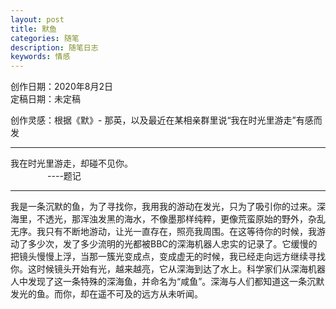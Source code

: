 ```yaml
---
layout: post
title: 默鱼
categories: 随笔
description: 随笔日志
keywords: 情感
---
```


创作日期：2020年8月2日  
定稿日期：未定稿  

创作灵感：根据《默》- 那英，以及最近在某相亲群里说“我在时光里游走”有感而发  

* * * * * * * * * * * * * * * * * * * * * * * * *
我在时光里游走，却碰不见你。    
&#160;&#160;&#160;&#160;&#160;&#160;&#160;&#160;&#160;&#160;&#160;&#160;&#160;&#160; ----题记 
* * * * * * * * * * * * * * * * * * * * * * * * *
   
我是一条沉默的鱼，为了寻找你，我用我的游动在发光，只为了吸引你的过来。深海里，不透光，那浑浊发黑的海水，不像墨那样纯粹，更像荒蛮原始的野外，杂乱无序。我只有不断地游动，让光一直存在，照亮我周围。在这等待你的时候，我游动了多少次，发了多少流明的光都被BBC的深海机器人忠实的记录了。它缓慢的把镜头慢慢上浮，当那一簇光变成点，变成虚无的时候，我已经走向远方继续寻找你。这时候镜头开始有光，越来越亮，它从深海到达了水上。科学家们从深海机器人中发现了这一条特殊的深海鱼，并命名为“咸鱼”。深海与人们都知道这一条沉默发光的鱼。而你，却在遥不可及的远方从未听闻。   
